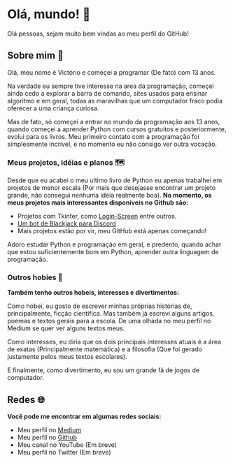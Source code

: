 # Olá, mundo! 👋
Olá pessoas, sejam muito bem vindas ao meu perfil do GitHub!
## Sobre mim 🙂
Olá, meu nome é Victório e começei a programar (De fato) com 13 anos. 

Na verdade eu sempre tive interesse na area da programação, começei ainda cedo a explorar a barra de comando, sites usados para ensinar algoritmo e em geral, todas as maravilhas que um computador fraco podia oferecer a uma criança curiosa.

Mas de fato, só começei a entrar no mundo da programação aos 13 anos, quando começei a aprender Python com cursos gratuitos e posteriormente, evolui para os livros. Meu primeiro contato com a programação foi simplesmente incrível, e no momento eu não consigo ver outra vocação.

### Meus projetos, idéias e planos 🗺️

Desde que eu acabei o meu ultimo livro de Python eu apenas trabalhei em projetos de menor escala (Por mais que desejasse encontrar um projeto grande, não consegui nenhuma idéia realmente boa). **No momento, os meus projetos mais interessantes disponíveis no Github são:**
* Projetos com Tkinter, como [Login-Screen](https://github.com/VictorioMaculan/login-screen) entre outros.
* [Um bot de Blackjack para Discord](https://github.com/VictorioMaculan/Blackjack-DiscordBot)
* Mais projetos estão por vir, meu GitHub está apenas começando!

Adoro estudar Python e programação em geral, e predento, quando achar que estou suficientemente bom em Python, aprender outra linguagem de programação.

### Outros hobies 📘

**Também tenho outros hobeis, interesses e divertimentos:**

Como hobei, eu gosto de escrever minhas próprias histórias de, principalmente, ficção cientifica. Mas também já escrevi alguns artigos, poemas e textos gerais para a escola. De uma olhada no meu perfil no Medium se quer ver alguns textos meus.

Como interesses, eu diria que os dois principais interesses atuais é a área de exatas (Principalmente matemática) e a filosofia (Que foi gerado justamente pelos meus textos escolares).

E finalmente, como divertimento, eu sou um grande fã de jogos de computador.

## Redes 🌐
**Você pode me encontrar em algumas redes sociais:**
* Meu perfil no [Medium](https://medium.com/@vicmaculan)
* Meu perfil no [Github](https://github.com/VictorioMaculan)
* Meu canal no YouTube (Em breve)
* Meu perfil no Twitter (Em breve)
